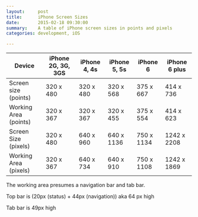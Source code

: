 ```yaml
---
layout:     post
title:      iPhone Screen Sizes
date:       2015-02-18 09:30:00
summary:    A table of iPhone screen sizes in points and pixels
categories: development, iOS

---
```




Device | iPhone 2G, 3G, 3GS | iPhone 4, 4s |	iPhone 5, 5s |	iPhone 6 |	iPhone 6 plus 
--- | --- | --- | --- | --- | ---
Screen size (points) |	320 x 480 |	320 x 480 |	320 x 568 |	375 x 667 | 414 x 736
Working Area (points) | 320 x 367 | 320 x 367 | 320 x 455 | 375 x 554 | 414 x 623
Screen Size (pixels) | 320 x 480 | 640 x 960 | 640 x 1136 | 750 x 1134 | 1242 x 2208
Working Area (pixels) | 320 x 367	| 640 x 734 | 640 x 910 | 750 x 1108 | 1242 x 1869

The working area presumes a navigation bar and tab bar.

Top bar is (20px (status) + 44px (navigation)) aka 64 px high

Tab bar is 49px high